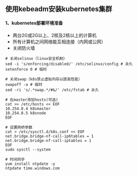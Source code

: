 ## 使用kebeadm安装kubernetes集群

#### 1、kubernetes部署环境准备

* 两台2G或2G以上、2核及2核以上的计算机
* 所有计算机之间网络能互相连接（内网或公网）
* 关闭防火墙

```shell
# 关闭selinux（linux安全机制）
sed -i 's/enforcing/disabled/' /etc/selinux/config # 永久
setenforce 0 # 临时

# 关闭swap（k8s禁止虚拟内存以提高性能）
swapoff -a # 临时
sed -ri 's/.*swap.*/#&/' /etc/fstab # 永久

# 在master添加hosts(可选)
cat >> /etc/hosts << EOF
10.254.8.4 k8smaster
10.254.8.5 k8snode
EOF

# 设置网桥参数
cat > /etc/sysctl.d/k8s.conf << EOF
net.bridge.bridge-nf-call-ip6tables = 1
net.bridge.bridge-nf-call-iptables = 1
EOF
sudo sysctl --system

# 时间同步
yum install ntpdate -y
ntpdate time.windows.com
```

